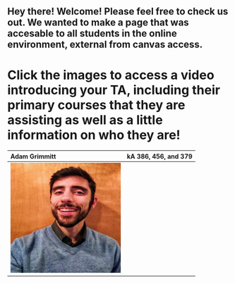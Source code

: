 ## Hey there! Welcome! Please feel free to check us out. We wanted to make a page that was accesable to all students in the online environment, external from canvas access.

# Click the images to access a video introducing your TA, including their primary courses that they are assisting as well as a little information on who they are! 

[1]:  profiles/IMG_20190210_164227-01.jpg 
[2]:  https://www.youtube.com/watch?v=4nII6BugOss 

| Adam Grimmitt |  kA 386, 456, and 379 |
| :---         |  ---: |
| [![Youtube][1]][2]|




